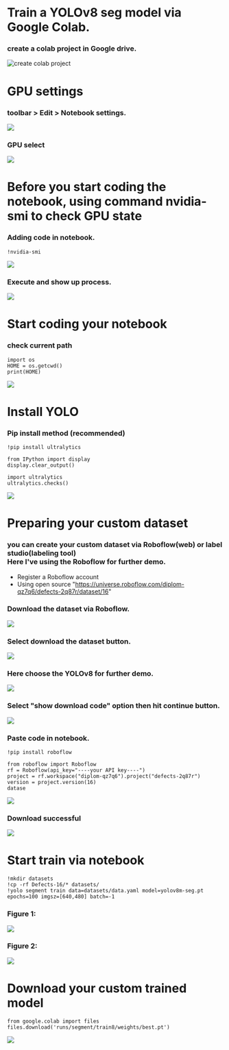# Train a YOLOv8 seg model via Google Colab.
### create a colab project in Google drive.
<img src="asset/google_drive_colab.jpg" alt="create colab project" title="create colab project">

# GPU settings
### toolbar > Edit > Notebook settings.
<img src="asset/colab_edit_notebook_settings.jpg">

### GPU select
<img src="asset/colab_notebook_settings_gpu_sel.jpg">

# Before you start coding the notebook, using command nvidia-smi to check GPU state
### Adding code in notebook.
```
!nvidia-smi
```
<img src="asset/colab_add_new_code.jpg">

### Execute and show up process.
<img src="asset/colab_exec_code.jpg">

# Start coding your notebook
### check current path
```
import os
HOME = os.getcwd()
print(HOME)
```
<img src="asset/colab_current_work_path.jpg">

# Install YOLO
### Pip install method (recommended)
```
!pip install ultralytics

from IPython import display
display.clear_output()

import ultralytics
ultralytics.checks()
```
<img src="asset/colab_install_yolo_ultralytics.jpg">

# Preparing your custom dataset
### you can create your custom dataset via Roboflow(web) or label studio(labeling tool) <br/> Here I've using the Roboflow for further demo.

- Register a Roboflow account
- Using open source "https://universe.roboflow.com/diplom-qz7q6/defects-2q87r/dataset/16"

### Download the dataset via Roboflow.
<img src="asset/colab_roboflow_dataset_download_1.jpg">

### Select download the dataset button.
<img src="asset/colab_roboflow_dataset_download_2.jpg">

### Here choose the YOLOv8 for further demo.
<img src="asset/colab_roboflow_dataset_download_3.jpg">

### Select "show download code" option then hit continue button.
<img src="asset/colab_roboflow_dataset_download_4.jpg">

### Paste code in notebook.
```
!pip install roboflow

from roboflow import Roboflow
rf = Roboflow(api_key="----your API key----")
project = rf.workspace("diplom-qz7q6").project("defects-2q87r")
version = project.version(16)
datase
```
<img src="asset/colab_roboflow_dataset_download_5.jpg">

### Download successful
<img src="asset/colab_roboflow_dataset_download_6.jpg">

# Start train via notebook
```
!mkdir datasets
!cp -rf Defects-16/* datasets/
!yolo segment train data=datasets/data.yaml model=yolov8m-seg.pt epochs=100 imgsz=[640,480] batch=-1
```
### Figure 1:
<img src="asset/colab_yolov8_train_1.jpg">

### Figure 2:
<img src="asset/colab_yolov8_train_2.jpg">

# Download your custom trained model
```
from google.colab import files
files.download('runs/segment/train8/weights/best.pt')
```
<img src="asset/colab_yolov8_saved_model.jpg">